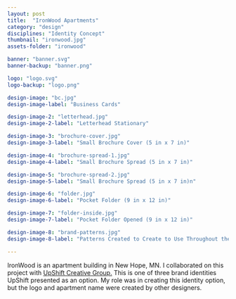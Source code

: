 ```yaml
---
layout: post
title:  "IronWood Apartments"
category: "design"
disciplines: "Identity Concept"
thumbnail: "ironwood.jpg"
assets-folder: "ironwood"

banner: "banner.svg"
banner-backup: "banner.png"

logo: "logo.svg"
logo-backup: "logo.png"

design-image: "bc.jpg"
design-image-label: "Business Cards"

design-image-2: "letterhead.jpg"
design-image-2-label: "Letterhead Stationary"

design-image-3: "brochure-cover.jpg"
design-image-3-label: "Small Brochure Cover (5 in x 7 in)"

design-image-4: "brochure-spread-1.jpg"
design-image-4-label: "Small Brochure Spread (5 in x 7 in)"

design-image-5: "brochure-spread-2.jpg"
design-image-5-label: "Small Brochure Spread (5 in x 7 in)n"

design-image-6: "folder.jpg"
design-image-6-label: "Pocket Folder (9 in x 12 in)"

design-image-7: "folder-inside.jpg"
design-image-7-label: "Pocket Folder Opened (9 in x 12 in)"

design-image-8: "brand-patterns.jpg"
design-image-8-label: "Patterns Created to Create to Use Throughout the Brand"

---
```


IronWood is an apartment building in New Hope, MN. I collaborated on this project with [UpShift Creative Group.](https://upshiftcreative.com/) This is one of three brand identities UpShift presented as an option. My role was in creating this identity option, but the logo and apartment name were created by other designers.
